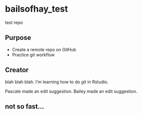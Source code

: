 # bailsofhay_test
test repo

## Purpose

- Create a remote repo on GitHub
- Practice git workflow

## Creator
blah blah blah. I'm learning how to do git in Rstudio.

Pascale made an edit suggestion. 
Bailey made an edit suggestion.

## not so fast...